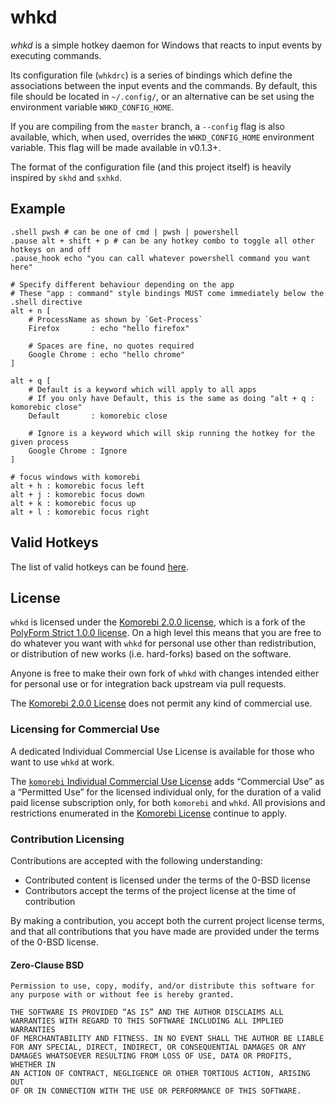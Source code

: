# whkd

_whkd_ is a simple hotkey daemon for Windows that reacts to input events by executing commands.

Its configuration file (`whkdrc`) is a series of bindings which define the associations between the input events and the
commands. By default, this file should be located in `~/.config/`, or an alternative can be set using the environment
variable `WHKD_CONFIG_HOME`.

If you are compiling from the `master` branch, a `--config` flag is also available, which, when used, overrides the
`WHKD_CONFIG_HOME` environment variable. This flag will be made available in v0.1.3+.

The format of the configuration file (and this project itself) is heavily inspired by `skhd` and `sxhkd`.

## Example

```
.shell pwsh # can be one of cmd | pwsh | powershell
.pause alt + shift + p # can be any hotkey combo to toggle all other hotkeys on and off
.pause_hook echo "you can call whatever powershell command you want here"

# Specify different behaviour depending on the app
# These "app : command" style bindings MUST come immediately below the .shell directive
alt + n [
    # ProcessName as shown by `Get-Process`
    Firefox       : echo "hello firefox"
    
    # Spaces are fine, no quotes required
    Google Chrome : echo "hello chrome"
]

alt + q [
    # Default is a keyword which will apply to all apps
    # If you only have Default, this is the same as doing "alt + q : komorebic close"
    Default       : komorebic close

    # Ignore is a keyword which will skip running the hotkey for the given process
    Google Chrome : Ignore
]

# focus windows with komorebi
alt + h : komorebic focus left
alt + j : komorebic focus down
alt + k : komorebic focus up
alt + l : komorebic focus right
```
## Valid Hotkeys
The list of valid hotkeys can be found [here](https://docs.rs/win-hotkeys/latest/win_hotkeys/enum.VKey.html).

## License

`whkd` is licensed under the [Komorebi 2.0.0 license](./LICENSE.md), which
is a fork of the [PolyForm Strict 1.0.0
license](https://polyformproject.org/licenses/strict/1.0.0). On a high level
this means that you are free to do whatever you want with `whkd` for
personal use other than redistribution, or distribution of new works (i.e.
hard-forks) based on the software.

Anyone is free to make their own fork of `whkd` with changes intended
either for personal use or for integration back upstream via pull requests.

The [Komorebi 2.0.0 License](./LICENSE.md) does not permit any kind of
commercial use.

### Licensing for Commercial Use

A dedicated Individual Commercial Use License is available for those who want to use `whkd` at work.

The [`komorebi` Individual Commercial Use License](https://lgug2z.com/software/komorebi) adds “Commercial Use” as a
“Permitted Use” for the licensed individual only, for the duration of a valid paid license subscription only, for both
`komorebi` and `whkd`. All provisions and restrictions enumerated in
the [Komorebi License](https://github.com/LGUG2Z/komorebi-license)
continue to apply.

### Contribution Licensing

Contributions are accepted with the following understanding:

- Contributed content is licensed under the terms of the 0-BSD license
- Contributors accept the terms of the project license at the time of contribution

By making a contribution, you accept both the current project license terms, and that all contributions that you have
made are provided under the terms of the 0-BSD license.

#### Zero-Clause BSD

```
Permission to use, copy, modify, and/or distribute this software for
any purpose with or without fee is hereby granted.

THE SOFTWARE IS PROVIDED “AS IS” AND THE AUTHOR DISCLAIMS ALL
WARRANTIES WITH REGARD TO THIS SOFTWARE INCLUDING ALL IMPLIED WARRANTIES
OF MERCHANTABILITY AND FITNESS. IN NO EVENT SHALL THE AUTHOR BE LIABLE
FOR ANY SPECIAL, DIRECT, INDIRECT, OR CONSEQUENTIAL DAMAGES OR ANY
DAMAGES WHATSOEVER RESULTING FROM LOSS OF USE, DATA OR PROFITS, WHETHER IN
AN ACTION OF CONTRACT, NEGLIGENCE OR OTHER TORTIOUS ACTION, ARISING OUT
OF OR IN CONNECTION WITH THE USE OR PERFORMANCE OF THIS SOFTWARE.
```
